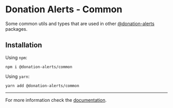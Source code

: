 # Donation Alerts - Common

Some common utils and types that are used in other [@donation-alerts](https://github.com/StimulCross/donation-alerts) packages.

## Installation

Using `npm`:

```
npm i @donation-alerts/common
```

Using `yarn`:

```
yarn add @donation-alerts/common
```

---

For more information check the [documentation](https://stimulcross.github.io/donation-alerts/modules/common.html).

